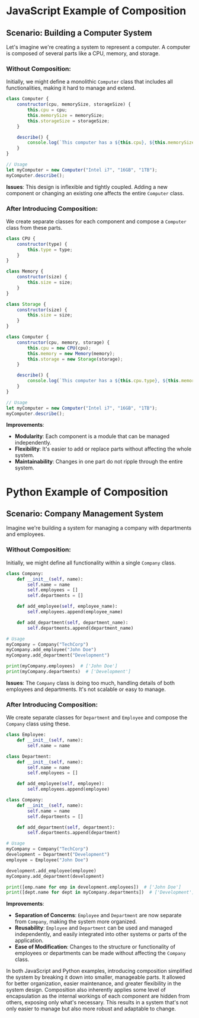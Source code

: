 # JavaScript Example of Composition

## Scenario: Building a Computer System

Let's imagine we're creating a system to represent a computer. A computer is composed of several parts like a CPU, memory, and storage.

### Without Composition:

Initially, we might define a monolithic `Computer` class that includes all functionalities, making it hard to manage and extend.

```javascript
class Computer {
    constructor(cpu, memorySize, storageSize) {
        this.cpu = cpu;
        this.memorySize = memorySize;
        this.storageSize = storageSize;
    }

    describe() {
        console.log(`This computer has a ${this.cpu}, ${this.memorySize} of RAM, and ${this.storageSize} of storage.`);
    }
}

// Usage
let myComputer = new Computer("Intel i7", "16GB", "1TB");
myComputer.describe();
```

**Issues**: This design is inflexible and tightly coupled. Adding a new component or changing an existing one affects the entire `Computer` class.

### After Introducing Composition:

We create separate classes for each component and compose a `Computer` class from these parts.

```javascript
class CPU {
    constructor(type) {
        this.type = type;
    }
}

class Memory {
    constructor(size) {
        this.size = size;
    }
}

class Storage {
    constructor(size) {
        this.size = size;
    }
}

class Computer {
    constructor(cpu, memory, storage) {
        this.cpu = new CPU(cpu);
        this.memory = new Memory(memory);
        this.storage = new Storage(storage);
    }

    describe() {
        console.log(`This computer has a ${this.cpu.type}, ${this.memory.size} of RAM, and ${this.storage.size} of storage.`);
    }
}

// Usage
let myComputer = new Computer("Intel i7", "16GB", "1TB");
myComputer.describe();
```

**Improvements**: 
- **Modularity**: Each component is a module that can be managed independently.
- **Flexibility**: It's easier to add or replace parts without affecting the whole system.
- **Maintainability**: Changes in one part do not ripple through the entire system.

# Python Example of Composition

## Scenario: Company Management System

Imagine we're building a system for managing a company with departments and employees.

### Without Composition:

Initially, we might define all functionality within a single `Company` class.

```python
class Company:
    def __init__(self, name):
        self.name = name
        self.employees = []
        self.departments = []

    def add_employee(self, employee_name):
        self.employees.append(employee_name)

    def add_department(self, department_name):
        self.departments.append(department_name)

# Usage
myCompany = Company("TechCorp")
myCompany.add_employee("John Doe")
myCompany.add_department("Development")

print(myCompany.employees)  # ['John Doe']
print(myCompany.departments)  # ['Development']
```

**Issues**: The `Company` class is doing too much, handling details of both employees and departments. It's not scalable or easy to manage.

### After Introducing Composition:

We create separate classes for `Department` and `Employee` and compose the `Company` class using these.

```python
class Employee:
    def __init__(self, name):
        self.name = name

class Department:
    def __init__(self, name):
        self.name = name
        self.employees = []

    def add_employee(self, employee):
        self.employees.append(employee)

class Company:
    def __init__(self, name):
        self.name = name
        self.departments = []

    def add_department(self, department):
        self.departments.append(department)

# Usage
myCompany = Company("TechCorp")
development = Department("Development")
employee = Employee("John Doe")

development.add_employee(employee)
myCompany.add_department(development)

print([emp.name for emp in development.employees])  # ['John Doe']
print([dept.name for dept in myCompany.departments])  # ['Development']
```

**Improvements**: 
- **Separation of Concerns**: `Employee` and `Department` are now separate from `Company`, making the system more organized.
- **Reusability**: `Employee` and `Department` can be used and managed independently, and easily integrated into other systems or parts of the application.
- **Ease of Modification**: Changes to the structure or functionality of employees or departments can be made without affecting the `Company` class.

In both JavaScript and Python examples, introducing composition simplified the system by breaking it down into smaller, manageable parts. It allowed for better organization, easier maintenance, and greater flexibility in the system design. Composition also inherently applies some level of encapsulation as the internal workings of each component are hidden from others, exposing only what's necessary. This results in a system that's not only easier to manage but also more robust and adaptable to change.
